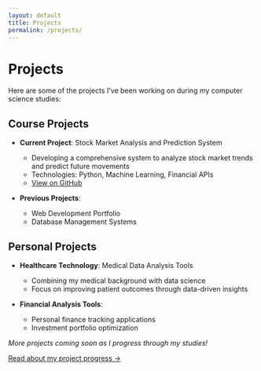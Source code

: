 ```yaml
---
layout: default
title: Projects
permalink: /projects/
---
```


# Projects

Here are some of the projects I've been working on during my computer science studies:

## Course Projects

- **Current Project**: Stock Market Analysis and Prediction System
  - Developing a comprehensive system to analyze stock market trends and predict future movements
  - Technologies: Python, Machine Learning, Financial APIs
  - [View on GitHub](https://github.com/jawe4972/stock-analysis-project)

- **Previous Projects**: 
  - Web Development Portfolio
  - Database Management Systems

## Personal Projects

- **Healthcare Technology**: Medical Data Analysis Tools
  - Combining my medical background with data science
  - Focus on improving patient outcomes through data-driven insights

- **Financial Analysis Tools**: 
  - Personal finance tracking applications
  - Investment portfolio optimization

*More projects coming soon as I progress through my studies!*

<p><a href="/blog/">Read about my project progress →</a></p>

